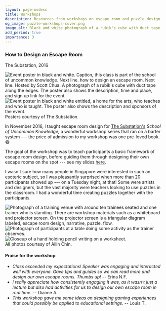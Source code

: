 ```yaml
---
layout: page-nodesc
title: Workshops
description: Resources from workshops on escape room and puzzle design
og_image: puzzle-workshops-cover.png
image_alt: Black and white photograph of a rubik's cube with duct tape along the edges.
add_period: true
importance: 3
---
```


### How to Design an Escape Room
The Substation, 2016

<div class="row">
    <div class="col-sm mt-3 mt-md-0">
        <img class="img-fluid rounded z-depth-1" src="/assets/img/escape-room-workshop-page-1.png" alt="Event poster in black and white. Caption, this class is part of the school of uncommon knowledge. Next line. how to design an escape room. Next line. Hosted by Scott Chua. A photograph of a rubik's cube with duct tape along the edges. The poster also shows the description, time and place, and sign up link for the event."/>
    </div>
    <div class="col-sm mt-3 mt-md-0">
        <img class="img-fluid rounded z-depth-1" src="/assets/img/escape-room-workshop-page-2.png" alt="Event poster in black and white entitled, a home for the arts, who teaches and who is taught. The poster also shows the description and sponsors of the event."/>
    </div>
</div>
<div class="caption">
Posters courtesy of The Substation.
</div>

In November 2016, I taught escape room design for [The Substation's](https://www.substation.org/) *School of Uncommon Knowledge,* a wonderful workshop series that ran on a barter system --- the price of admission to my workshop was one pre-loved book. :smile:

The goal of the workshop was to teach participants a basic framework of escape room design, before guiding them through designing their own escape rooms on the spot --- see my slides [here](https://d48rdc2gjiluz.cloudfront.net/how_to_design_an_escape_room_scottleechua.pdf).

I wasn't sure how many people in Singapore were interested in such an esoteric subject, so I was pleasantly surprised when more than 20 participants showed up --- on a Tuesday night, at that! Some were artists and designers, but the vast majority were teachers looking to use puzzles in the classroom. I had a wonderful time creating puzzles together with the participants.

<div class="row">
    <div class="col-sm mt-3 mt-md-0">
        <img class="img-fluid rounded z-depth-1" src="/assets/img/escape-room-workshop-1.jpg" alt="Photograph of a training venue with around ten trainees seated and one trainer who is standing. There are workshop materials such as a whiteboard and projector screen. On the projector screen is a triangular diagram labeled, escape room design, narrative, puzzle, flow."/>
    </div>
    <div class="col-sm mt-3 mt-md-0">
        <img class="img-fluid rounded z-depth-1" src="/assets/img/escape-room-workshop-2.jpg" alt="Photograph of participants at a table doing some activity as the trainer observes."/>
    </div>
    <div class="col-sm mt-3 mt-md-0">
        <img class="img-fluid rounded z-depth-1" src="/assets/img/escape-room-workshop-3.jpg" alt="Closeup of a hand holding pencil writing on a worksheet."/>
</div>
</div>
<div class="caption">
All photos courtesy of Ailin Chin.
</div>

#### Praise for the workshop
-  *Class exceeded my expectations! Speaker was engaging and interacted well with everyone. Gave tips and guides so we can read more and design our own escape rooms. Thumbs up!* -- Erina N.F.
- *I really appreciate how consistently engaging it was, as it wasn't just a lecture but also had activities for us to design our own escape room in real time.* -- Dianne A.
- *This workshop gave me some ideas on designing gaming experiences that could possibly be applied to educational settings.* -- Louis T.